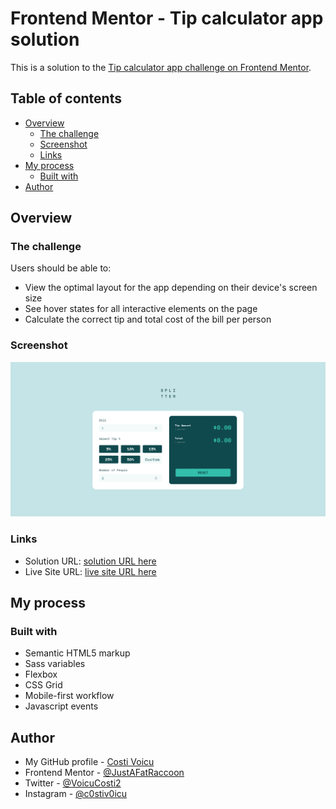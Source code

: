 # Frontend Mentor - Tip calculator app solution

This is a solution to the [Tip calculator app challenge on Frontend Mentor](https://www.frontendmentor.io/challenges/tip-calculator-app-ugJNGbJUX). 

## Table of contents

- [Overview](#overview)
  - [The challenge](#the-challenge)
  - [Screenshot](#screenshot)
  - [Links](#links)
- [My process](#my-process)
  - [Built with](#built-with)
- [Author](#author)


## Overview

### The challenge

Users should be able to:

- View the optimal layout for the app depending on their device's screen size
- See hover states for all interactive elements on the page
- Calculate the correct tip and total cost of the bill per person

### Screenshot

![](./images/desktop-ss.png)

### Links

- Solution URL: [solution URL here](https://your-solution-url.com)
- Live Site URL: [live site URL here](https://your-live-site-url.com)

## My process

### Built with

- Semantic HTML5 markup
- Sass variables
- Flexbox
- CSS Grid
- Mobile-first workflow
- Javascript events

## Author

- My GitHub profile - [Costi Voicu](https://github.com/CostiVoicu)
- Frontend Mentor - [@JustAFatRaccoon](https://www.frontendmentor.io/profile/JustAFatRaccoon)
- Twitter - [@VoicuCosti2](https://twitter.com/VoicuCosti2)
- Instagram - [@c0stiv0icu](https://www.instagram.com/c0stiv0icu/)